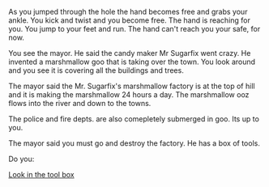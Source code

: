 As you jumped through the hole the hand becomes 
free and grabs your ankle. You kick and twist and you become free.
The hand is reaching for you. You jump to your feet and run. 
The hand can't reach you your safe, for now. 

You see the mayor. He said the candy maker Mr Sugarfix went crazy. 
He invented a marshmallow goo that is taking over the town. You look 
around and you see it is covering all the buildings and trees. 

The mayor said the Mr. Sugarfix's  marshmallow factory is at the 
top of hill and it is making the marshmallow 24 hours a day. 
The marshmallow ooz flows into the river and down to the towns. 

The police and fire depts. are also comepletely submerged in goo. Its up to you.

The mayor said you must go and destroy the factory. He has a box of tools.

Do you:

[Look in the tool box](tool_box/tool_box.md)